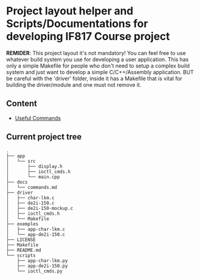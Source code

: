 # Project layout helper and Scripts/Documentations for developing IF817 Course project

**REMIDER**: This project layout it's not mandatory! You can feel free to use whatever build system you use for developing a user application. This has only a simple Makefile for people who don't need to setup a complex build system and just want to develop a simple C/C++/Assembly application. BUT be careful with the 'driver' folder, inside it has a Makefile that is vital for building the driver/module and one must not remove it.

## Content
 - [Useful Commands](docs/commands.md)

## Current project tree

	.
	├── app
	│   └── src
	│       ├── display.h
	│       ├── ioctl_cmds.h
	│       └── main.cpp
	├── docs
	│   └── commands.md
	├── driver
	│   ├── char-lkm.c
	│   ├── de2i-150.c
	│   ├── de2i-150-mockup.c
	│   ├── ioctl_cmds.h
	│   └── Makefile
	├── exemples
	│   ├── app-char-lkm.c
	│   └── app-de2i-150.c
	├── LICENSE
	├── Makefile
	├── README.md
	└── scripts
	    ├── app-char-lkm.py
	    ├── app-de2i-150.py
	    └── ioctl_cmds.py

